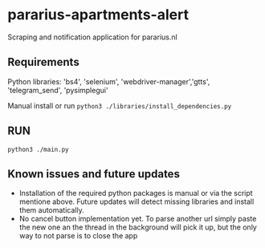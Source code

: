 # pararius-apartments-alert
Scraping and notification application for pararius.nl

## Requirements
Python libraries: 'bs4', 'selenium', 'webdriver-manager','gtts', 'telegram_send', 'pysimplegui'

Manual install or run 
`python3 ./libraries/install_dependencies.py`

## RUN
`python3 ./main.py`

## Known issues and future updates
- Installation of the required python packages is manual or via the script mentione above. Future updates will detect missing libraries and install them automatically.
- No cancel button implementation yet. To parse another url simply paste the new one an the thread in the background will pick it up, but the only way to not parse is to close the app



